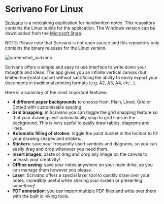 # Scrivano For Linux
[Scrivano](https://scrivanolabs.github.io) is a notetaking application for handwritten notes. This repository contains the Linux builds for the application. The Windows version can be downloaded from the [Microsoft Store](https://www.microsoft.com/store/apps/9MWCLGJ5XCBS?cid=github_linux).

NOTE: Please note that Scrivano is not open source and this repository only contains the binary releases for the Linux version.

![screenshot_scrivano](https://scrivanolabs.github.io/assets/mainscreenshot.png)


Scrivano offers a simple and easy to use interface to write down your thoughts and ideas. The app gives you an infinite vertical canvas (but limited horizontal space) without sacrificing the ability to easily export your documents in traditional printing formats (e.g. A2, A3, A4, etc...). 

Here is a summary of the most important features:
- **4 different paper backgrounds** to choose from: Plain, Lined, Grid or Dotted with customisable spacing.
- **Grid Snapping**: in Scrivano you can toggle the grid snapping feature so that your drawings will automatically snap to grid lines in the background. This is very useful to easily draw tables, diagrams and lines.
- **Automatic filling of strokes**: toggle the paint bucket in the toolbar to fill your drawing shapes and strokes.
- **Stickers**: save your frequently used symbols and diagrams, so you can easily drag and drop whenever you need them.
- **Insert images**: paste or drag and drop any image on the canvas to unleash your creativity!
- **Offline saving**: save your notes anywhere on your main drive, so you can manage them however you please.
- **Laser**: Scrivano offers a special laser tool to quickly draw over your notes. Incredibly useful when sharing your screen or presenting something!
- **PDF annotation**: you can import multiple PDF files and write over them with the built in inking tools.
